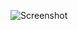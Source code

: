 ![Screenshot](https://raw.githubusercontent.com/Cryakl/Ultimate-RAT-Collection/refs/heads/main/DandelionRat/Screenshot.png)

